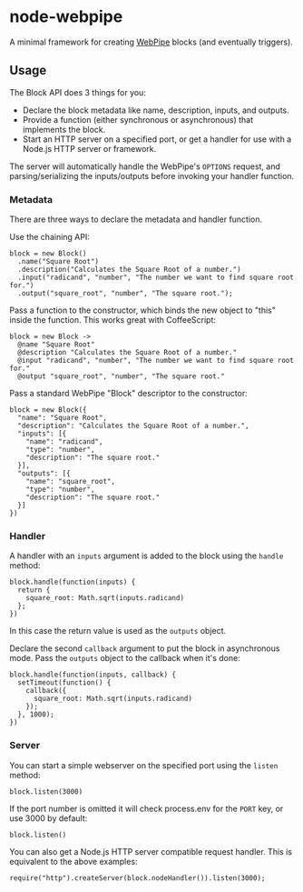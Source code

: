 node-webpipe
============

A minimal framework for creating [WebPipe](http://www.webpipes.org/) blocks (and eventually triggers).

## Usage 

The Block API does 3 things for you:

- Declare the block metadata like name, description, inputs, and outputs.
- Provide a function (either synchronous or asynchronous) that implements the block.
- Start an HTTP server on a specified port, or get a handler for use with a Node.js HTTP server or framework.

The server will automatically handle the WebPipe's `OPTIONS` request, and parsing/serializing the inputs/outputs before invoking your handler function.

### Metadata

There are three ways to declare the metadata and handler function.

Use the chaining API:

    block = new Block()
      .name("Square Root")
      .description("Calculates the Square Root of a number.")
      .input("radicand", "number", "The number we want to find square root for.")
      .output("square_root", "number", "The square root.");

Pass a function to the constructor, which binds the new object to "this" inside the function. This works great with CoffeeScript:

    block = new Block ->
      @name "Square Root"
      @description "Calculates the Square Root of a number."
      @input "radicand", "number", "The number we want to find square root for."
      @output "square_root", "number", "The square root."

Pass a standard WebPipe "Block" descriptor to the constructor:

    block = new Block({
      "name": "Square Root",
      "description": "Calculates the Square Root of a number.",
      "inputs": [{
        "name": "radicand",
        "type": "number",
        "description": "The square root."
      }],
      "outputs": [{
        "name": "square_root",
        "type": "number",
        "description": "The square root."
      }]
    })

### Handler

A handler with an `inputs` argument is added to the block using the `handle` method:

    block.handle(function(inputs) {
      return {
        square_root: Math.sqrt(inputs.radicand)
      };
    })

In this case the return value is used as the `outputs` object.

Declare the second `callback` argument to put the block in asynchronous mode. Pass the `outputs` object to the callback when it's done:

    block.handle(function(inputs, callback) {
      setTimeout(function() {
        callback({
          square_root: Math.sqrt(inputs.radicand)
        });
      }, 1000);
    })

### Server

You can start a simple webserver on the specified port using the `listen` method:

    block.listen(3000)

If the port number is omitted it will check process.env for the `PORT` key, or use 3000 by default:

    block.listen()

You can also get a Node.js HTTP server compatible request handler. This is equivalent to the above examples:

    require("http").createServer(block.nodeHandler()).listen(3000);
